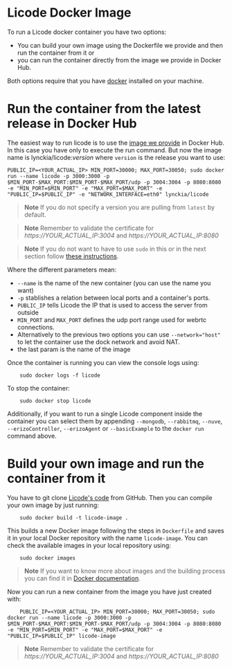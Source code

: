 # Licode Docker Image

To run a Licode docker container you have two options:

- You can build your own image using the Dockerfile we provide and then run the container from it or
- you can run the container directly from the image we provide in Docker Hub.

Both options require that you have [docker](https://docs.docker.com/installation/) installed on your machine.

# Run the container from the latest release in Docker Hub

The easiest way to run licode is to use the [image we provide](https://hub.docker.com/r/lynckia/licode/) in Docker Hub. In this case you have only to execute the run command. But now the image name is lynckia/licode:*version* where `version` is the release you want to use:

	PUBLIC_IP=<YOUR_ACTUAL_IP> MIN_PORT=30000; MAX_PORT=30050; sudo docker run --name licode -p 3000:3000 -p $MIN_PORT-$MAX_PORT:$MIN_PORT-$MAX_PORT/udp -p 3004:3004 -p 8080:8080 -e "MIN_PORT=$MIN_PORT" -e "MAX_PORT=$MAX_PORT" -e "PUBLIC_IP=$PUBLIC_IP" -e "NETWORK_INTERFACE=eth0" lynckia/licode

> **Note**
> If you do not specify a version you are pulling from `latest` by default.

> **Note**
> Remember to validate the certificate for _https://YOUR_ACTUAL_IP:3004_ and _https://YOUR_ACTUAL_IP:8080_

> **Note**
> If you do not want to have to use `sudo` in this or in the next section follow [these instructions](https://docs.docker.com/installation/ubuntulinux/#create-a-docker-group).


Where the different parameters mean:

* `--name` is the name of the new container (you can use the name you want)
* `-p` stablishes a relation between local ports and a container's ports.
* `PUBLIC_IP` tells Licode the IP that is used to access the server from outside
* `MIN_PORT` and `MAX_PORT` defines the udp port range used for webrtc connections.
* Alternatively to the previous two options you can use `--network="host"` to let the container use the dock network and avoid NAT.
* the last param is the name of the image

Once the container is running you can view the console logs using:
```
	sudo docker logs -f licode
```

To stop the container:
```
	sudo docker stop licode
```

Additionally, if you want to run a single Licode component inside the container you can select them by appending `--mongodb`, `--rabbitmq`, `--nuve`, `--erizoController`, `--erizoAgent` or `--basicExample` to the `docker run` command above.

# Build your own image and run the container from it

You have to git clone [Licode's code](https://github.com/lynckia/licode) from GitHub. Then you can compile your own image by just running:

```
	sudo docker build -t licode-image .
```

This builds a new Docker image following the steps in `Dockerfile` and saves it in your local Docker repository with the name `licode-image`. You can check the available images in your local repository using:

```
	sudo docker images
```

> **Note**
> If you want to know more about images and the building process you can find it in [Docker documentation](https://docs.docker.com/userguide/dockerimages/).

Now you can run a new container from the image you have just created with:
```
	PUBLIC_IP=<YOUR_ACTUAL_IP> MIN_PORT=30000; MAX_PORT=30050; sudo docker run --name licode -p 3000:3000 -p $MIN_PORT-$MAX_PORT:$MIN_PORT-$MAX_PORT/udp -p 3004:3004 -p 8080:8080 -e "MIN_PORT=$MIN_PORT" -e "MAX_PORT=$MAX_PORT" -e "PUBLIC_IP=$PUBLIC_IP" licode-image
```
> **Note**
> Remember to validate the certificate for _https://YOUR_ACTUAL_IP:3004_ and _https://YOUR_ACTUAL_IP:8080_
